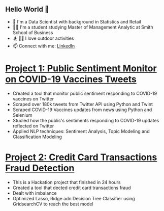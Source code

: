 ## Hello World 👋
- :robot: I'm a Data Scientist with background in Statistics and Retail
- :woman_technologist: I'm a student studying Master of Management Analytic at Smith School of Business
- :snowboarder: :surfing_woman: I love outdoor activities
- 📫 Connect with me: [LinkedIn](https://www.linkedin.com/in/rachelchenjf)

# [Project 1: Public Sentiment Monitor on COVID-19 Vaccines Tweets](https://github.com/rachel-jfc/Public-Sentiment-Monitor-on-COVID-19-Vaccines-Tweets)
* Created a tool that monitor public sentiment responding to COVID-19 vaccines on Twitter
* Scraped over 180k tweets from Twitter API using Python and Twint
* Scraped COVID-19 Vaccines updates from news using Python and Selenium
* Studied how the public's sentiments responding to COVID-19 updates reflected on Twitter
* Applied NLP techniques: Sentiment Analysis, Topic Modeling and Classification Modeling

# [Project 2: Credit Card Transactions Fraud Detection](https://github.com/rachel-jfc/Credit_Card_Transactions_Fraud-Detection)
* This is a Hackation project that finished in 24 hours
* Created a tool that dected credit card transactions fraud
* Dealt with imbalance
* Optimized Lasso, Ridge adn Decision Tree Classifier using GridsearchCV to reach the best model


